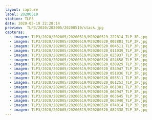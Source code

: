 ```yaml
---
layout: capture
label: 20200519
station: TLP3
date: 2020-05-19 22:28:14
preview:  TLP3/2020/202005/20200519/stack.jpg
capturas:
  - imagem: TLP3/2020/202005/20200519/M20200519_222814_TLP_3P.jpg
  - imagem: TLP3/2020/202005/20200519/M20200520_002801_TLP_3P.jpg
  - imagem: TLP3/2020/202005/20200519/M20200520_004511_TLP_3P.jpg
  - imagem: TLP3/2020/202005/20200519/M20200520_011039_TLP_3P.jpg
  - imagem: TLP3/2020/202005/20200519/M20200520_023937_TLP_3P.jpg
  - imagem: TLP3/2020/202005/20200519/M20200520_024658_TLP_3P.jpg
  - imagem: TLP3/2020/202005/20200519/M20200520_030929_TLP_3P.jpg
  - imagem: TLP3/2020/202005/20200519/M20200520_034947_TLP_3P.jpg
  - imagem: TLP3/2020/202005/20200519/M20200520_051836_TLP_3P.jpg
  - imagem: TLP3/2020/202005/20200519/M20200520_055511_TLP_3P.jpg
  - imagem: TLP3/2020/202005/20200519/M20200520_061253_TLP_3P.jpg
  - imagem: TLP3/2020/202005/20200519/M20200520_061301_TLP_3P.jpg
  - imagem: TLP3/2020/202005/20200519/M20200520_062947_TLP_3P.jpg
  - imagem: TLP3/2020/202005/20200519/M20200520_063645_TLP_3P.jpg
  - imagem: TLP3/2020/202005/20200519/M20200520_063940_TLP_3P.jpg
  - imagem: TLP3/2020/202005/20200519/M20200520_074814_TLP_3P.jpg
  - imagem: TLP3/2020/202005/20200519/M20200520_082338_TLP_3P.jpg
---
```

